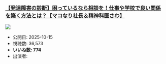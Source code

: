 ### [【発達障害の診断】困っているなら相談を！仕事や学校で良い関係を築く方法とは？【マコなり社長＆精神科医さわ】](https://www.youtube.com/watch?v=AOZWRepb3EE)
[![](https://img.youtube.com/vi/AOZWRepb3EE/sddefault.jpg)](https://www.youtube.com/watch?v=AOZWRepb3EE)
-   公開日: 2025-10-15
-   視聴数: 36,573
-   **いいね数: 774**
-   出演者: 
